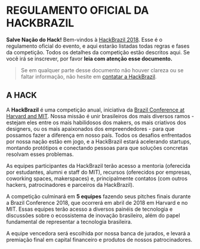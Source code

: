 <!-- links -->
[hack-site]: http://www.hackbrazil.com
[conference]: http://www.brazilconference.org
[plataforma]: http://www.hackbrazil.com/plataforma

# REGULAMENTO OFICIAL DA HACKBRAZIL

**Salve Nação do Hack!** Bem-vindos à [HackBrazil 2018][hack-site].
Esse é o regulamento oficial do evento, e aqui estarão listadas todas regras e fases da competição.
Todos os detalhes da competição estão descritos aqui. Se você irá se inscrever, por favor **leia com atenção esse documento.**
> Se em qualquer parte desse documento não houver clareza ou se faltar informação, não hesite em [contatar a HackBrazil](mailto:hackbrazil@mit.edu).

## A HACK

A **HackBrazil** é uma competição anual, iniciativa da [Brazil Conference at Harvard and MIT][conference]. Nossa missão é unir brasileiros dos mais diversos ramos - estejam eles entre os mais habilidosos dos makers, os mais criativos dos designers, ou os mais apaixonados dos empreendedores - para que possamos fazer a diferença em nosso país. Todos os desafios enfrentados por nossa nação estão em jogo, e a HackBrazil estará acelerando startups, montando protótipos e conectando pessoas para que soluções concretas resolvam esses problemas.

As equipes participantes da HackBrazil terão acesso a mentoria (oferecida por estudantes, alumni e staff do MIT), recursos (oferecidos por empresas, coworking spaces, makerspaces) e, principalmente contatos (com outros hackers, patrocinadores e parceiros da HackBrazil).

A competição culminará em **5 equipes** fazendo seus pitches finais durante a Brazil Conference 2018, que ocorrerá em abril de 2018 em Harvard e no MIT. Essas equipes terão acesso a diversos painéis de tecnologia e discussões sobre o ecossistema de inovação brasileiro, além do papel fundamental de representar a tecnologia brasileira.

A equipe vencedora será escolhida por nossa banca de jurados, e levará a premiação final em capital financeiro e produtos de nossos patrocinadores.
